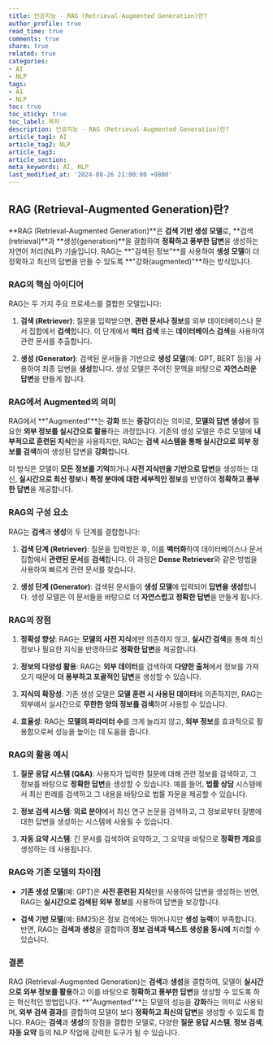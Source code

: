 ```yaml
---
title: 인공지능 - RAG (Retrieval-Augmented Generation)란?
author_profile: true
read_time: true
comments: true
share: true
related: true
categories:
- AI
- NLP
tags:
- AI
- NLP
toc: true
toc_sticky: true
toc_label: 목차
description: 인공지능 - RAG (Retrieval-Augmented Generation)란?
article_tag1: AI
article_tag2: NLP
article_tag3: 
article_section: 
meta_keywords: AI, NLP
last_modified_at: '2024-08-26 21:00:00 +0800'
---
```



## RAG (Retrieval-Augmented Generation)란?

**RAG (Retrieval-Augmented Generation)**은 **검색 기반 생성 모델**로, **검색(retrieval)**과 **생성(generation)**을 결합하여 **정확하고 풍부한 답변**을 생성하는 자연어 처리(NLP) 기술입니다. RAG는 **"검색된 정보"**를 사용하여 **생성 모델**이 더 정확하고 최신의 답변을 만들 수 있도록 **"강화(augmented)"**하는 방식입니다.

### RAG의 핵심 아이디어

RAG는 두 가지 주요 프로세스를 결합한 모델입니다:
1. **검색 (Retriever)**: 질문을 입력받으면, **관련 문서나 정보**를 외부 데이터베이스나 문서 집합에서 **검색**합니다. 이 단계에서 **벡터 검색** 또는 **데이터베이스 검색**을 사용하여 관련 문서를 추출합니다.
   
2. **생성 (Generator)**: 검색된 문서들을 기반으로 **생성 모델**(예: GPT, BERT 등)을 사용하여 최종 답변을 **생성**합니다. 생성 모델은 주어진 문맥을 바탕으로 **자연스러운 답변**을 만들게 됩니다.

### RAG에서 **Augmented**의 의미

RAG에서 **"Augmented"**는 **강화** 또는 **증강**이라는 의미로, **모델의 답변 생성**에 필요한 **외부 정보를 실시간으로 활용**하는 과정입니다. 기존의 생성 모델은 주로 모델에 **내부적으로 훈련된 지식**만을 사용하지만, RAG는 **검색 시스템을 통해 실시간으로 외부 정보를 검색**하여 생성된 답변을 **강화**합니다.

이 방식은 모델이 **모든 정보를 기억**하거나 **사전 지식만을 기반으로 답변**을 생성하는 대신, **실시간으로 최신 정보**나 **특정 분야에 대한 세부적인 정보**를 반영하여 **정확하고 풍부한 답변**을 제공합니다.

### RAG의 구성 요소

RAG는 **검색**과 **생성**의 두 단계를 결합합니다:

1. **검색 단계 (Retriever)**: 질문을 입력받은 후, 이를 **벡터화**하여 데이터베이스나 문서 집합에서 **관련된 문서**를 **검색**합니다. 이 과정은 **Dense Retriever**와 같은 방법을 사용하여 빠르게 관련 문서를 찾습니다.

2. **생성 단계 (Generator)**: 검색된 문서들이 **생성 모델**에 입력되어 **답변을 생성**합니다. 생성 모델은 이 문서들을 바탕으로 더 **자연스럽고 정확한 답변**을 만들게 됩니다.

### RAG의 장점

1. **정확성 향상**: RAG는 **모델의 사전 지식**에만 의존하지 않고, **실시간 검색**을 통해 최신 정보나 필요한 지식을 반영하므로 **정확한 답변**을 제공합니다.

2. **정보의 다양성 활용**: RAG는 **외부 데이터**를 검색하여 **다양한 출처**에서 정보를 가져오기 때문에 **더 풍부하고 포괄적인 답변**을 생성할 수 있습니다.

3. **지식의 확장성**: 기존 생성 모델은 **모델 훈련 시 사용된 데이터**에 의존하지만, RAG는 외부에서 실시간으로 **무한한 양의 정보를 검색**하여 사용할 수 있습니다.

4. **효율성**: RAG는 **모델의 파라미터 수**를 크게 늘리지 않고, **외부 정보**를 효과적으로 활용함으로써 성능을 높이는 데 도움을 줍니다.

### RAG의 활용 예시

1. **질문 응답 시스템 (Q&A)**: 사용자가 입력한 질문에 대해 관련 정보를 검색하고, 그 정보를 바탕으로 **정확한 답변**을 생성할 수 있습니다. 예를 들어, **법률 상담** 시스템에서 최신 판례를 검색하고 그 내용을 바탕으로 법률 자문을 제공할 수 있습니다.

2. **정보 검색 시스템**: **의료 분야**에서 최신 연구 논문을 검색하고, 그 정보로부터 질병에 대한 답변을 생성하는 시스템에 사용될 수 있습니다.

3. **자동 요약 시스템**: 긴 문서를 검색하여 요약하고, 그 요약을 바탕으로 **정확한 개요**를 생성하는 데 사용됩니다.

### RAG와 기존 모델의 차이점

- **기존 생성 모델**(예: GPT)은 **사전 훈련된 지식**만을 사용하여 답변을 생성하는 반면, RAG는 **실시간으로 검색된 외부 정보**를 사용하여 답변을 보강합니다.
  
- **검색 기반 모델**(예: BM25)은 정보 검색에는 뛰어나지만 **생성 능력**이 부족합니다. 반면, RAG는 **검색과 생성**을 결합하여 **정보 검색과 텍스트 생성을 동시에** 처리할 수 있습니다.

### 결론

RAG (Retrieval-Augmented Generation)는 **검색**과 **생성**을 결합하여, 모델이 **실시간으로 외부 정보를 활용**하고 이를 바탕으로 **정확하고 풍부한 답변**을 생성할 수 있도록 하는 혁신적인 방법입니다. **"Augmented"**는 모델의 성능을 **강화**하는 의미로 사용되며, **외부 검색 결과**를 결합하여 모델이 보다 **정확하고 최신의 답변**을 생성할 수 있도록 합니다. RAG는 **검색**과 **생성**의 장점을 결합한 모델로, 다양한 **질문 응답 시스템**, **정보 검색**, **자동 요약** 등의 NLP 작업에 강력한 도구가 될 수 있습니다.
